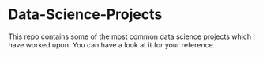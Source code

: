# Data-Science-Projects
This repo contains some of the most common data science projects which I have worked upon. You can have a look at it for your reference.
